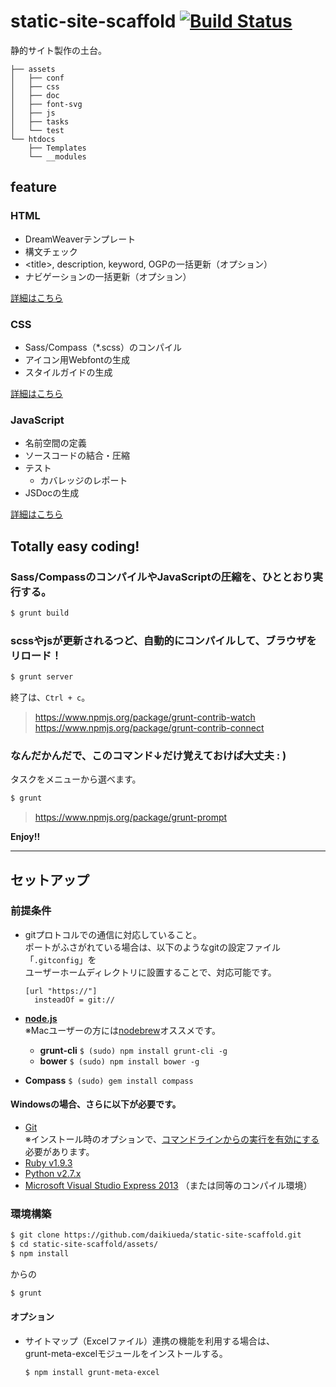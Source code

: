 static-site-scaffold [![Build Status](https://travis-ci.org/daikiueda/static-site-scaffold.svg?branch=master)](https://travis-ci.org/daikiueda/static-site-scaffold)
====================

静的サイト製作の土台。

```
├── assets
│   ├── conf
│   ├── css
│   ├── doc
│   ├── font-svg
│   ├── js
│   ├── tasks
│   └── test
└── htdocs
    ├── Templates
    └── __modules
```

## feature

### HTML

* DreamWeaverテンプレート
* 構文チェック
* &lt;title&gt;, description, keyword, OGPの一括更新（オプション）
* ナビゲーションの一括更新（オプション）

[詳細はこちら](https://github.com/daikiueda/static-site-scaffold/wiki/HTML)

### CSS

* Sass/Compass（*.scss）のコンパイル
* アイコン用Webfontの生成
* スタイルガイドの生成

[詳細はこちら](https://github.com/daikiueda/static-site-scaffold/wiki/CSS)

### JavaScript

* 名前空間の定義
* ソースコードの結合・圧縮
* テスト
  * カバレッジのレポート
* JSDocの生成

[詳細はこちら](https://github.com/daikiueda/static-site-scaffold/wiki/JavaScript)


## Totally easy coding!

### Sass/CompassのコンパイルやJavaScriptの圧縮を、ひととおり実行する。

```Bash
$ grunt build
```

### scssやjsが更新されるつど、自動的にコンパイルして、ブラウザをリロード！

```Bash
$ grunt server
```

終了は、```Ctrl + c```。

> https://www.npmjs.org/package/grunt-contrib-watch  
https://www.npmjs.org/package/grunt-contrib-connect

### なんだかんだで、このコマンド↓だけ覚えておけば大丈夫 : )

タスクをメニューから選べます。

```Bash
$ grunt
```
> https://www.npmjs.org/package/grunt-prompt

__Enjoy!!__

--------


## セットアップ

### 前提条件

* gitプロトコルでの通信に対応していること。  
  ポートがふさがれている場合は、以下のようなgitの設定ファイル「```.gitconfig```」を  
  ユーザーホームディレクトリに設置することで、対応可能です。
  ```
  [url "https://"]
    insteadOf = git://
  ```

* __[node.js](http://nodejs.org/)__  
  ※Macユーザーの方には[nodebrew](https://github.com/hokaccha/nodebrew)オススメです。
  * __grunt-cli__ ```$ (sudo) npm install grunt-cli -g```
  * __bower__ ```$ (sudo) npm install bower -g```

* __Compass__ ```$ (sudo) gem install compass```

#### Windowsの場合、さらに以下が必要です。

* [Git](http://git-scm.com/downloads)  
  ※インストール時のオプションで、[コマンドラインからの実行を有効にする](http://bower.io/#a-note-for-windows-users)必要があります。
* [Ruby v1.9.3](http://rubyinstaller.org/downloads/)
* [Python v2.7.x](http://www.python.jp/download/)
* [Microsoft Visual Studio Express 2013](http://www.microsoft.com/ja-jp/download/details.aspx?id=40787) （または同等のコンパイル環境）

### 環境構築

```Bash
$ git clone https://github.com/daikiueda/static-site-scaffold.git
$ cd static-site-scaffold/assets/
$ npm install
```
からの
```Bash
$ grunt
```

#### オプション

* サイトマップ（Excelファイル）連携の機能を利用する場合は、  
  grunt-meta-excelモジュールをインストールする。
  
  ```Bash
  $ npm install grunt-meta-excel
  ```
